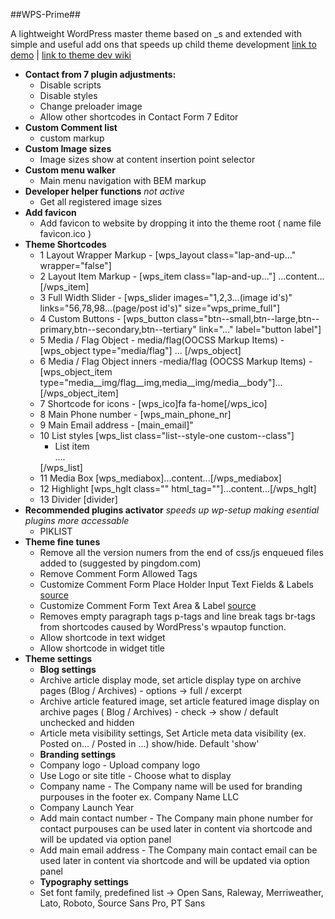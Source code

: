##WPS-Prime##

A lightweight WordPress master theme based on _s and extended with simple and useful add ons that speeds up child theme development
[link to demo](http://themes.wpshapers.com/wps-prime/) | [link to theme dev wiki](https://github.com/Zsolt-R/wps-prime/wiki)

- **Contact from 7 plugin adjustments:**
  - Disable scripts 
  - Disable styles 
  - Change preloader image 
  - Allow other shortcodes in Contact Form 7 Editor 
- **Custom Comment list**
  - custom markup
- **Custom Image sizes**
  - Image sizes show at content insertion point selector
- **Custom menu walker** 
  - Main menu navigation with BEM markup
- **Developer helper functions** _not active_
  - Get all registered image sizes
- **Add favicon**
  - Add favicon to website by dropping it into the theme root ( name file favicon.ico )
- **Theme Shortcodes**
  - 1  Layout Wrapper Markup - [wps_layout class="lap-and-up..." wrapper="false"]
  - 2  Layout Item Markup - [wps_item class="lap-and-up..."] ...content... [/wps_item]
  - 3  Full Width Slider - [wps_slider images="1,2,3...(image id's)" links="56,78,98...(page/post id's)" size="wps_prime_full"]
  - 4  Custom Buttons - [wps_button class="btn--small,btn--large,btn--primary,btn--secondary,btn--tertiary" link="..." label="button label"]
  - 5  Media / Flag Object - media/flag(OOCSS Markup Items) - [wps_object type="media/flag"] ... [/wps_object]
  - 6  Media / Flag Object inners -media/flag (OOCSS Markup Items) - [wps_object_item type="media__img/flag__img,media__img/media__body"]...[/wps_object_item]
  - 7  Shortcode for icons - [wps_ico]fa fa-home[/wps_ico]
  - 8  Main Phone number - [wps_main_phone_nr]
  - 9  Main Email address - [main_email]"
  - 10 List styles [wps_list class="list--style-one custom--class"]<ul><li>List item</li> .... </ul>[/wps_list]
  - 11 Media Box [wps_mediabox]...content...[/wps_mediabox]
  - 12 Highlight [wps_hglt class="" html_tag=""]...content...[/wps_hglt]
  - 13 Divider [divider]
- **Recommended plugins activator** _speeds up wp-setup making esential plugins more accessable_
  - PIKLIST 
- **Theme fine tunes**
  - Remove all the version numers from the end of css/js enqueued files added to <head> (suggested by pingdom.com)
  - Remove Comment Form Allowed Tags
  - Customize Comment Form Place Holder Input Text Fields & Labels [source](http://wpsites.net/web-design/customize-comment-form-place-holder-input-text-fields-labels/)
  - Customize Comment Form Text Area & Label [source](http://wpsites.net/web-design/customize-comment-field-text-area-label/)
  - Removes empty paragraph tags p-tags and line break tags br-tags from shortcodes caused by WordPress's wpautop function.
  - Allow shortcode in text widget
  - Allow shortcode in widget title
- **Theme settings**
  - **Blog settings**
  - Archive article display mode, set article display type on archive pages (Blog / Archives) - options -> full / excerpt
  - Archive article featured image, set article featured image display on archive pages ( Blog / Archives) - check -> show / default unchecked and hidden
  - Article meta visibility settings, Set Article meta data visibility (ex. Posted on... / Posted in ...) show/hide. Default 'show' 
  - **Branding settings**
  - Company logo - Upload company logo
  - Use Logo or site title - Choose what to display
  - Company name - The Company name will be used for branding purpouses in the footer ex. Company Name LLC
  - Company Launch Year
  - Add main contact number - The Company main phone number for contact purpouses can be used later in content via shortcode and will be updated via option panel
  - Add main email address - The Company main contact email can be used later in content via shortcode and will be updated via option panel
  - **Typography settings**
  - Set font family, predefined list -> Open Sans, Raleway, Merriweather, Lato, Roboto, Source Sans Pro, PT Sans
